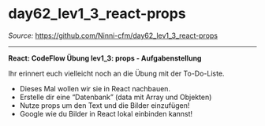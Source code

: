 # day62_lev1_3_react-props

_Source:_ https://github.com/Ninni-cfm/day62_lev1_3_react-props

---

**React: CodeFlow Übung lev1_3: props - Aufgabenstellung**

Ihr erinnert euch vielleicht noch an die Übung mit der To-Do-Liste.

-   Dieses Mal wollen wir sie in React nachbauen.
-   Erstelle dir eine “Datenbank” (data mit Array und Objekten)
-   Nutze props um den Text und die Bilder einzufügen!
-   Google wie du Bilder in React lokal einbinden kannst!
